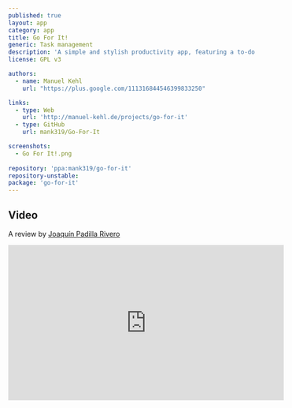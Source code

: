 ```yaml
---
published: true
layout: app
category: app
title: Go For It!
generic: Task management
description: 'A simple and stylish productivity app, featuring a to-do list, merged with a timer that keeps your focus on the current task.'
license: GPL v3

authors: 
  - name: Manuel Kehl
    url: "https://plus.google.com/111316844546399833250"

links:
  - type: Web
    url: 'http://manuel-kehl.de/projects/go-for-it'
  - type: GitHub
    url: mank319/Go-For-It

screenshots:
  - Go For It!.png
  
repository: 'ppa:mank319/go-for-it'
repository-unstable:
package: 'go-for-it'
---
```

## Video
A review by [Joaquín Padilla Rivero](https://www.youtube.com/channel/UC_im4PuM9ViTNjaUf2cXmgg)

<iframe width="560" height="315" src="https://www.youtube.com/embed/YTsJh2znzec" frameborder="0" allowfullscreen></iframe>